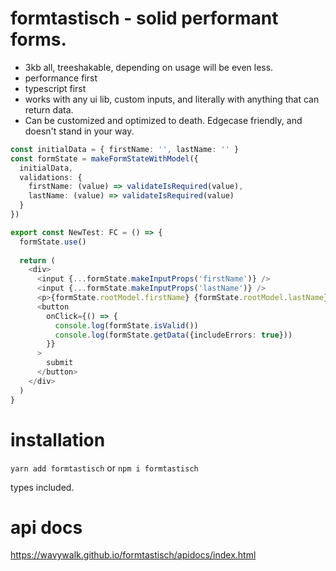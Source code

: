 # formtastisch - solid performant forms.

* 3kb all, treeshakable, depending on usage will be even less.
* performance first
* typescript first
* works with any ui lib, custom inputs, and literally with anything that can return data. 
* Can be customized and optimized to death. Edgecase friendly, and doesn't stand in your way.

```typescript jsx
const initialData = { firstName: '', lastName: '' }
const formState = makeFormStateWithModel({
  initialData,
  validations: {
    firstName: (value) => validateIsRequired(value),
    lastName: (value) => validateIsRequired(value)
  }
})

export const NewTest: FC = () => {
  formState.use()
  
  return (
    <div>
      <input {...formState.makeInputProps('firstName')} />
      <input {...formState.makeInputProps('lastName')} />
      <p>{formState.rootModel.firstName} {formState.rootModel.lastName}</p>
      <button
        onClick={() => {
          console.log(formState.isValid())
          console.log(formState.getData({includeErrors: true}))
        }}
      >
        submit
      </button>
    </div>
  )
}
```

# installation
`yarn add formtastisch` or `npm i formtastisch`

types included.

# api docs
https://wavywalk.github.io/formtastisch/apidocs/index.html
